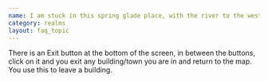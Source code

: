 ```yaml
---
name: I am stuck in this spring glade place, with the river to the west, and the post master. I transported here, and I cant get back! Help!
category: realms
layout: faq_topic
---
```

There is an Exit button at the bottom of the screen, in between the buttons, click on it and you exit any building/town you are in and return to the map. You use this to leave a building.